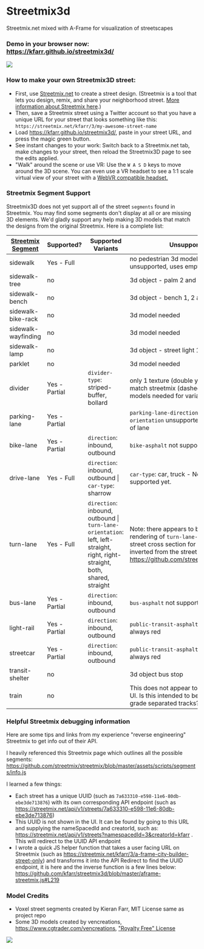 
# Streetmix3d
Streetmix.net mixed with A-Frame for visualization of streetscapes

### Demo in your browser now: https://kfarr.github.io/streetmix3d/

<img src="https://raw.githubusercontent.com/kfarr/streetmix3d/master/assets/streetmix3d.gif" />

### How to make your own Streetmix3D street:
* First, use <a href="https://streetmix.net">Streetmix.net</a> to create a street design. (Streetmix is a tool that lets you design, remix, and share your neighborhood street. <a href="https://github.com/streetmix/streetmix/blob/master/README.md#about">More information about Streetmix here</a>.)
* Then, save a Streetmix street using a Twitter account so that you have a unique URL for your street that looks something like this: `https://streetmix.net/kfarr/3/my-awesome-street-name`
* Load https://kfarr.github.io/streetmix3d/, paste in your street URL, and press the magic green button.
* See instant changes to your work: Switch back to a Streetmix.net tab, make changes to your street, then reload the Streetmix3D page to see the edits applied.
* "Walk" around the scene or use VR: Use the <code>W A S D</code> keys to move around the 3D scene. You can even use a VR headset to see a 1:1 scale virtual view of your street with a <a href="https://webvr.rocks">WebVR compatible headset.</a>

### Streetmix Segment Support

Streetmix3D does not yet support all of the street `segments` found in Streetmix. You may find some segments don't display at all or are missing 3D elements. We'd gladly support any help making 3D models that match the designs from the original Streetmix. Here is a complete list:

| [Streetmix Segment](https://github.com/streetmix/streetmix/blob/master/assets/scripts/segments/info.js)              | Supported? | Supported Variants  | Unsupported Variants |
| ---------------------------- | --------- | ------ | ----- |
| sidewalk            | Yes - Full        |        | no pedestrian 3d models, density levels unsupported, uses empty sidewalk for all variants |
| sidewalk-tree       | no        |   | 3d object - palm 2 and 3   |
| sidewalk-bench      | no        |      | 3d object - bench 1, 2 and 3|
| sidewalk-bike-rack  | no        |     | 3d model needed |
| sidewalk-wayfinding | no        | | 3d model needed     |
| sidewalk-lamp       | no        | | 3d object - street light 1 and 2     |
| parklet             | no        | | 3d model needed     |
| divider             | Yes - Partial   | `divider-type`: striped-buffer, bollard | only 1 texture (double yellow lines) does not match streetmix (dashed white lines), some 3d models needed for variants       |
| parking-lane        | Yes - Partial  |       | `parking-lane-direction` and `parking-lane-orientation` unsupported - "ticks" on both sides of lane |
| bike-lane           | Yes - Partial  | `direction`: inbound, outbound | `bike-asphalt` not supported, only green color   |
| drive-lane          | Yes - Full      | `direction`: inbound, outbound \| `car-type`: sharrow | `car-type`: car, truck - No 3D car or truck models supported yet.        |
| turn-lane           | Yes - Full        | `direction`: inbound, outbound \| `turn-lane-orientation`: left, left-straight, right, right-straight, both, shared, straight       | Note: there appears to be a bug with Streetmix.net rendering of `turn-lane-orientation` variant in street cross section for `inbound` - it appears to be inverted from the street's json database value. https://github.com/streetmix/streetmix/issues/683 |
| bus-lane            | Yes - Partial        | `direction`: inbound, outbound       | `bus-asphalt` not supported default always red |
| light-rail          | Yes - Partial        | `direction`: inbound, outbound       | `public-transit-asphalt` not supported default always red |
| streetcar           | Yes - Partial        | `direction`: inbound, outbound       | `public-transit-asphalt` not supported default always red |
| transit-shelter     | no        | | 3d object bus stop     |
| train               | no        |        |  This does not appear to be enabled in Streetmix UI. Is this intended to be mixed mode or unpaved grade separated tracks? |

### Helpful Streetmix debugging information

Here are some tips and links from my experience "reverse engineering" Streetmix to get info out of their API.

I heavily referenced this Streetmix page which outlines all the possible segments:
https://github.com/streetmix/streetmix/blob/master/assets/scripts/segments/info.js

I learned a few things:
* Each street has a unique UUID (such as `7a633310-e598-11e6-80db-ebe3de713876`) with its own corresponding API endpoint (such as https://streetmix.net/api/v1/streets/7a633310-e598-11e6-80db-ebe3de713876)
* This UUID is not shown in the UI. It can be found by going to this URL and supplying the nameSpacedId and creatorId, such as: https://streetmix.net/api/v1/streets?namespacedId=3&creatorId=kfarr . This will redirect to the UUID API endpoint
* I wrote a quick JS helper function that takes a user facing URL on Streetmix (such as https://streetmix.net/kfarr/3/a-frame-city-builder-street-only) and transforms it into the API Redirect to find the UUID endpoint, it is here and the inverse function is a few lines below: https://github.com/kfarr/streetmix3d/blob/master/aframe-streetmix.js#L219

### Model Credits
* Voxel street segments created by Kieran Farr, MIT License same as project repo
* Some 3D models created by vencreations, https://www.cgtrader.com/vencreations, ["Royalty Free" License](https://www.cgtrader.com/pages/terms-and-conditions#royalty-free-license)

<img src="https://raw.githubusercontent.com/kfarr/streetmix3d/master/assets/streetmix3d-banner.jpg" />
